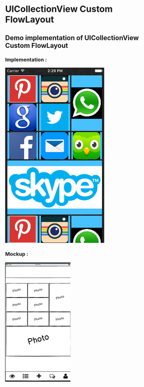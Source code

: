 # UICollectionView Custom FlowLayout
## Demo implementation of UICollectionView Custom FlowLayout

### Implementation : 

![Implementation](https://github.com/hitendradeveloper/UICollectionVIewFlowLayout/blob/master/FlowLayout/Simulator%20Screen%20Shot%2005-Feb-2017%2C%202.29.42%20PM.png)

### Mockup : 

![Mockup](https://github.com/hitendradeveloper/UICollectionVIewFlowLayout/blob/master/FlowLayout/Flowlayout%20Mockup.png)
